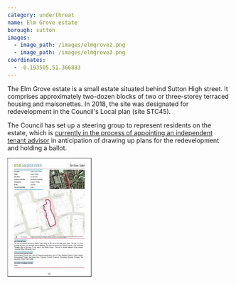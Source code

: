 ```yaml
---
category: underthreat
name: Elm Grove estate 
borough: sutton
images:
  - image_path: /images/elmgrove2.png
  - image_path: /images/elmgrove3.png
coordinates:
  - -0.193505,51.366883
---
```

The Elm Grove estate is a small estate situated behind Sutton High street. It comprises approximately two-dozen blocks of two or three-storey terraced housing and maisonettes. In 2018, the site was designated for redevelopment in the Council's Local plan (site STC45). 

The Council has set up a steering group to represent residents on the estate, which is [currently in the process of appointing an independent tenant advisor](https://www.sutton.gov.uk/info/200502/housing_advice_and_options/1659/elm_grove/6) in anticipation of drawing up plans for the redevelopment and holding a ballot.

![](/images/elmgrovescreenshot.jpg)

